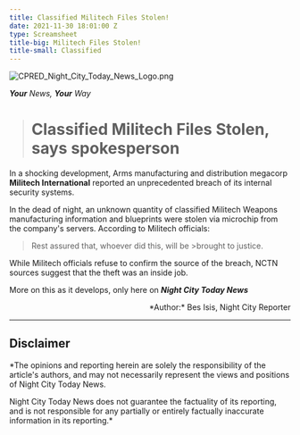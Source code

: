 ```yaml
---
title: Classified Militech Files Stolen!
date: 2021-11-30 18:01:00 Z
type: Screamsheet
title-big: Militech Files Stolen!
title-small: Classified
---
```


![CPRED_Night_City_Today_News_Logo.png](/uploads/CPRED_Night_City_Today_News_Logo.png)

***Your** News, **Your** Way*

> # Classified Militech Files Stolen, says spokesperson

In a shocking development, Arms manufacturing and distribution megacorp **Militech International** reported an unprecedented breach of its internal security systems.

In the dead of night, an unknown quantity of classified Militech Weapons manufacturing information and blueprints were stolen via microchip from the company's servers. According to Militech officials:

> Rest assured that, whoever did this, will be >brought to justice.

While Militech officials refuse to confirm the source of the breach, NCTN sources suggest that the theft was an inside job.

More on this as it develops, only here on ***Night City Today News***

<div style="text-align: right"> *Author:* Bes Isis, Night City Reporter</div>

---

## **Disclaimer**

\*The opinions and reporting herein are solely the responsibility of the article's authors, and may not necessarily represent the views and positions of Night City Today News.

Night City Today News does not guarantee the factuality of its reporting, and is not responsible for any partially or entirely factually inaccurate information in its reporting.\*